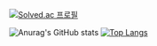 [![Solved.ac
프로필](http://mazassumnida.wtf/api/mini/generate_badge?boj=sue5116)](https://solved.ac/sue5116)

![Anurag's GitHub stats](https://github-readme-stats.vercel.app/api?username=plum-king&show_icons=true&theme=dracula) [![Top Langs](https://github-readme-stats.vercel.app/api/top-langs/?username=plum-king)](https://github.com/plum-king/github-readme-stats)



